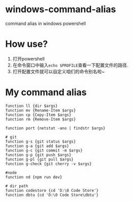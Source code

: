 # windows-command-alias
command alias in windows powershell

# How use?
1. 打开powershell
2. 在命令窗口中输入`echo $PROFILE`查看一下配置文件的路径.
3. 打开配置文件就可以自定义咱们的命令别名啦~

# My command alias
```shell
function ll {dir $args}
function mv {Rename-Item $args}
function cp {Copy-Item $args}
function rm {Remove-Item $args}

function port {netstat -ano | findstr $args}

# git
function g-s {git status $args}
function g-a {git add $args}
function g-c {git commit -m $args}
function g-p {git push $args}
function g-pl {git pull $args}
function g-check {git cherry -v $args}

#node 
function nd {npm run dev}

# dir path
function codestore {cd 'D:\0 Code Store'}
function dbtu {cd 'D:\0 Code Store\dbtu'}
```
